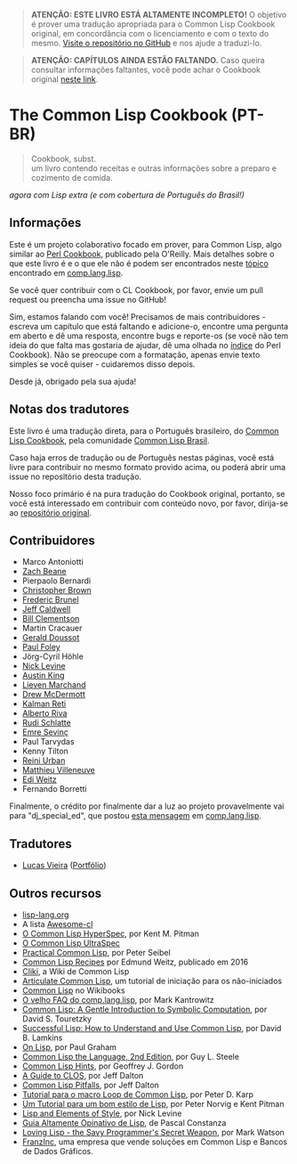 > **ATENÇÃO: ESTE LIVRO ESTÁ ALTAMENTE INCOMPLETO!**
> O objetivo é prover uma tradução apropriada para o Common Lisp Cookbook
> original, em concordância com o licenciamento e com o texto do mesmo.
> [Visite o repositório no GitHub](https://github.com/commonlispbr/cl-cookbook) e nos ajude a traduzi-lo.

> **ATENÇÃO: CAPÍTULOS AINDA ESTÃO FALTANDO.**
> Caso queira consultar informações faltantes, você pode achar o Cookbook original
> [neste link](https://lispcookbook.github.io/cl-cookbook/).

# The Common Lisp Cookbook (PT-BR)
> Cookbook, subst.<br/>
> um livro contendo receitas e outras informações sobre a preparo e cozimento de comida.

*agora com Lisp extra (e com cobertura de Português do Brasil!)*

## Informações

Este é um projeto colaborativo focado em prover, para Common Lisp, algo
similar ao [Perl Cookbook][perl], publicado pela O'Reilly. Mais detalhes
sobre o que este livro é e o que ele não é podem ser encontrados neste [tópico][thread]
encontrado em [comp.lang.lisp][cll].

Se você quer contribuir com o CL Cookbook, por favor, envie um pull request ou preencha
uma issue no GitHub!

Sim, estamos falando com você! Precisamos de mais contribuidores - escreva um capítulo
que está faltando e adicione-o, encontre uma pergunta em aberto e dê uma resposta,
encontre bugs e reporte-os (se você não tem ideia do que falta mas gostaria de ajudar,
dê uma olhada no [índice][toc] do Perl Cookbook). Não se preocupe com a formatação,
apenas envie texto simples se você quiser - cuidaremos disso depois.

Desde já, obrigado pela sua ajuda!


## Notas dos tradutores

Este livro é uma tradução direta, para o Português brasileiro, do [Common Lisp Cookbook][original],
pela comunidade [Common Lisp Brasil][clbr].

Caso haja erros de tradução ou de Português nestas páginas, você está livre para contribuir
no mesmo formato provido acima, ou poderá abrir uma issue no repositório desta tradução.

Nosso foco primário é na pura tradução do Cookbook original, portanto, se você está interessado
em contribuir com conteúdo novo, por favor, dirija-se ao [repositório original][orig-repo].


## Contribuidores

* Marco Antoniotti
* [Zach Beane](mailto:xach@xach.com)
* Pierpaolo Bernardi
* [Christopher Brown](mailto:skeptomai@mac.com)
* [Frederic Brunel](mailto:brunel@mail.dotcom.fr)
* [Jeff Caldwell](mailto:jdcal@yahoo.com)
* [Bill Clementson](mailto:bill_clementson@yahoo.com)
* Martin Cracauer
* [Gerald Doussot](mailto:gdoussot@yahoo.com)
* [Paul Foley](mailto:mycroft@actrix.gen.nz)
* Jörg-Cyril Höhle
* [Nick Levine](mailto:ndl@ravenbrook.com)
* [Austin King](mailto:shout@ozten.com)
* [Lieven Marchand](mailto:mal@wyrd.be)
* [Drew McDermott](mailto:drew.mcdermott@yale.edu)
* [Kalman Reti](mailto:reti@ai.mit.edu)
* [Alberto Riva](mailto:alb@chip.org)
* [Rudi Schlatte](mailto:rschlatte@ist.tu-graz.ac.at)
* [Emre Sevinç](mailto:emres@bilgi.edu.tr)
* Paul Tarvydas
* Kenny Tilton
* [Reini Urban](mailto:rurban@x-ray.at)
* [Matthieu Villeneuve](mailto:matthieu@matthieu-villeneuve.net)
* [Edi Weitz](mailto:edi@agharta.de)
* Fernando Borretti

Finalmente, o crédito por finalmente dar a luz ao projeto provavelmente
vai para "dj\_special\_ed", que postou [esta mensagem][msg] em [comp.lang.lisp][cll].

## Tradutores

* [Lucas Vieira](mailto:lucasvieira@protonmail.com) ([Portfólio](https://luksamuk.github.io))

## Outros recursos

* [lisp-lang.org](http://lisp-lang.org/)
* A lista [Awesome-cl](https://github.com/CodyReichert/awesome-cl)
* [O Common Lisp HyperSpec](http://www.lispworks.com/documentation/HyperSpec/Front/index.htm), por Kent M. Pitman
* [O Common Lisp UltraSpec](http://phoe.tymoon.eu/clus/doku.php)
* [Practical Common Lisp](http://www.gigamonkeys.com/book/), por Peter Seibel
* [Common Lisp Recipes](http://weitz.de/cl-recipes/) por Edmund Weitz, publicado em 2016
* [Cliki](http://www.cliki.net/), a Wiki de Common Lisp
* [Articulate Common Lisp](http://articulate-lisp.com/), um tutorial de iniciação para os não-iniciados
* [Common Lisp](https://en.wikibooks.org/wiki/Common_Lisp) no Wikibooks
* [O velho FAQ do comp.lang.lisp](http://www-2.cs.cmu.edu/Groups//AI/html/faqs/lang/lisp/top.html), por Mark Kantrowitz
* [Common Lisp: A Gentle Introduction to Symbolic Computation](http://www-2.cs.cmu.edu/~dst/LispBook/), por David S. Touretzky
* [Successful Lisp: How to Understand and Use Common Lisp](http://www.psg.com/~dlamkins/sl/cover.html), por David B. Lamkins
* [On Lisp](http://www.paulgraham.com/onlisptext.html), por Paul Graham
* [Common Lisp the Language, 2nd Edition](http://www-2.cs.cmu.edu/Groups/AI/html/cltl/cltl2.html), por Guy L. Steele
* [Common Lisp Hints](http://www.n-a-n-o.com/lisp/cmucl-tutorials/LISP-tutorial.html), por Geoffrey J. Gordon
* [A Guide to CLOS](http://www.aiai.ed.ac.uk/~jeff/clos-guide.html), por Jeff Dalton
* [Common Lisp Pitfalls](http://www.aiai.ed.ac.uk/~jeff/lisp/cl-pitfalls), por Jeff Dalton
* [Tutorial para o macro Loop de Common Lisp](http://www.ai.sri.com/~pkarp/loop.html), por Peter D. Karp
* [Um Tutorial para um bom estilo de Lisp](https://www.cs.umd.edu/%7Enau/cmsc421/norvig-lisp-style.pdf), por Peter Norvig e Kent Pitman
* [Lisp and Elements of Style](http://www.nicklevine.org/declarative/lectures/), por Nick Levine
* [Guia Altamente Opinativo de Lisp](http://www.p-cos.net/lisp/guide.html), de Pascal Constanza
* [Loving Lisp - the Savy Programmer's Secret Weapon](https://leanpub.com/lovinglisp/), por Mark Watson
* [FranzInc](https://franz.com/), uma empresa que vende soluções em Common Lisp e Bancos de Dados Gráficos.


[original]: https://lispcookbook.github.io/cl-cookbook/
[orig-repo]: https://github.com/LispCookbook/cl-cookbook/
[clbr]: https://lisp.com.br
[perl]: http://www.oreilly.com/catalog/cookbook/
[thread]: http://groups.google.com/groups?threadm=m3it9soz3m.fsf%40bird.agharta.de
[cll]: news:comp.lang.lisp
[msg]: http://groups.google.com/groups?selm=76be8851.0201222259.70ecbcb1%40posting.google.com
[toc]: http://www.oreilly.com/catalog/cookbook/toc.html
[zip]: https://github.com/LispCookbook/cl-cookbook/archive/master.zip
[gh]: https://github.com/LispCookbook/cl-cookbook
[clog]: https://github.com/can3p/cl-cookbook/blob/master/CHANGELOG
